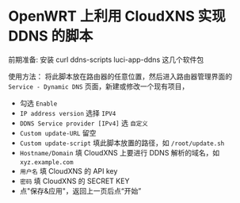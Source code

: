 # OpenWRT 上利用 CloudXNS 实现 DDNS 的脚本

前期准备:
安装 curl ddns-scripts luci-app-ddns 这几个软件包

使用方法：
将此脚本放在路由器的任意位置，然后进入路由器管理界面的 `Service - Dynamic DNS` 页面，新建或修改一个现有项目，
- 勾选 `Enable`
- `IP address version` 选择 `IPV4`
- `DDNS Service provider [IPv4]` 选 `自定义`
- `Custom update-URL` 留空
- `Custom update-script` 填此脚本放置的路径，如 `/root/update.sh`
- `Hostname/Domain` 填 CloudXNS 上要进行 DDNS 解析的域名，如 `xyz.example.com`
- `用户名` 填 CloudXNS 的 API key
- `密码` 填 CloudXNS 的 SECRET KEY
- 点"保存&应用"，返回上一页后点“开始”
